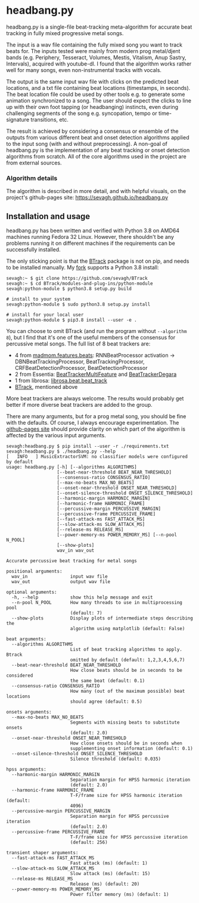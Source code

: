 # headbang.py

headbang.py is a single-file beat-tracking meta-algorithm for accurate beat tracking in fully mixed progressive metal songs.

The input is a wav file containing the fully mixed song you want to track beats for. The inputs tested were mainly from modern prog metal/djent bands (e.g. Periphery, Tesseract, Volumes, Mestis, Vitalism, Anup Sastry, Intervals), acquired with youtube-dl. I found that the algorithm works rather well for many songs, even non-instrumental tracks with vocals.

The output is the same input wav file with clicks on the predicted beat locations, and a txt file containing beat locations (timestamps, in seconds). The beat location file could be used by other tools e.g. to generate some animation synchronized to a song. The user should expect the clicks to line up with their own foot tapping (or headbanging) instincts, even during challenging segments of the song e.g. syncopation, tempo or time-signature transitions, etc.

The result is achieved by considering a consensus or ensemble of the outputs from various different beat and onset detection algorithms applied to the input song (with and without preprocessing). A non-goal of headbang.py is the implementation of any beat tracking or onset detection algorithms from scratch. All of the core algorithms used in the project are from external sources.

### Algorithm details

The algorithm is described in more detail, and with helpful visuals, on the project's github-pages site: https://sevagh.github.io/headbang.py

## Installation and usage

headbang.py has been written and verified with Python 3.8 on AMD64 machines running Fedora 32 Linux. However, there shouldn't be any problems running it on different machines if the requirements can be successfully installed.

The only sticking point is that the [BTrack](https://github.com/adamstark/BTrack) package is not on pip, and needs to be installed manually. My [fork](https://github.com/sevagh/BTrack) supports a Python 3.8 install:

```
sevagh:~ $ git clone https://github.com/sevagh/BTrack
sevagh:~ $ cd BTrack/modules-and-plug-ins/python-module
sevagh:python-module $ python3.8 setup.py build

# install to your system
sevagh:python-module $ sudo python3.8 setup.py install

# install for your local user
sevagh:python-module $ pip3.8 install --user -e .
```

You can choose to omit BTrack (and run the program without `--algorithm 8`), but I find that it's one of the useful members of the consensus for percussive metal songs. The full list of 8 beat trackers are:
* 4 from [madmom.features.beats](https://madmom.readthedocs.io/en/latest/modules/features/beats.html): RNNBeatProcessor activation -> DBNBeatTrackingProcessor, BeatTrackingProcessor, CRFBeatDetectionProcessor, BeatDetectionProcessor
* 2 from Essentia: [BeatTrackerMultiFeature](https://essentia.upf.edu/reference/std_BeatTrackerMultiFeature.html) and [BeatTrackerDegara](https://essentia.upf.edu/reference/std_BeatTrackerDegara.html)
* 1 from librosa: [librosa.beat.beat_track](https://librosa.org/doc/latest/generated/librosa.beat.beat_track.html)
* [BTrack](https://github.com/adamstark/BTrack), mentioned above

More beat trackers are always welcome. The results would probably get better if more diverse beat trackers are added to the group.

There are many arguments, but for a prog metal song, you should be fine with the defaults. Of course, I always encourage experimentation. The [github-pages site](https://sevagh.github.io/headbang.py) should provide clarity on which part of the algorithm is affected by the various input arguments.

```
sevagh:headbang.py $ pip install --user -r ./requirements.txt
sevagh:headbang.py $ ./headbang.py --help
[   INFO   ] MusicExtractorSVM: no classifier models were configured by default
usage: headbang.py [-h] [--algorithms ALGORITHMS]
                   [--beat-near-threshold BEAT_NEAR_THRESHOLD]
                   [--consensus-ratio CONSENSUS_RATIO]
                   [--max-no-beats MAX_NO_BEATS]
                   [--onset-near-threshold ONSET_NEAR_THRESHOLD]
                   [--onset-silence-threshold ONSET_SILENCE_THRESHOLD]
                   [--harmonic-margin HARMONIC_MARGIN]
                   [--harmonic-frame HARMONIC_FRAME]
                   [--percussive-margin PERCUSSIVE_MARGIN]
                   [--percussive-frame PERCUSSIVE_FRAME]
                   [--fast-attack-ms FAST_ATTACK_MS]
                   [--slow-attack-ms SLOW_ATTACK_MS]
                   [--release-ms RELEASE_MS]
                   [--power-memory-ms POWER_MEMORY_MS] [--n-pool N_POOL]
                   [--show-plots]
                   wav_in wav_out

Accurate percussive beat tracking for metal songs

positional arguments:
  wav_in                input wav file
  wav_out               output wav file

optional arguments:
  -h, --help            show this help message and exit
  --n-pool N_POOL       How many threads to use in multiprocessing pool
                        (default: 7)
  --show-plots          Display plots of intermediate steps describing the
                        algorithm using matplotlib (default: False)

beat arguments:
  --algorithms ALGORITHMS
                        List of beat tracking algorithms to apply. Btrack
                        omitted by default (default: 1,2,3,4,5,6,7)
  --beat-near-threshold BEAT_NEAR_THRESHOLD
                        How close beats should be in seconds to be considered
                        the same beat (default: 0.1)
  --consensus-ratio CONSENSUS_RATIO
                        How many (out of the maximum possible) beat locations
                        should agree (default: 0.5)

onsets arguments:
  --max-no-beats MAX_NO_BEATS
                        Segments with missing beats to substitute onsets
                        (default: 2.0)
  --onset-near-threshold ONSET_NEAR_THRESHOLD
                        How close onsets should be in seconds when
                        supplementing onset information (default: 0.1)
  --onset-silence-threshold ONSET_SILENCE_THRESHOLD
                        Silence threshold (default: 0.035)

hpss arguments:
  --harmonic-margin HARMONIC_MARGIN
                        Separation margin for HPSS harmonic iteration
                        (default: 2.0)
  --harmonic-frame HARMONIC_FRAME
                        T-F/frame size for HPSS harmonic iteration (default:
                        4096)
  --percussive-margin PERCUSSIVE_MARGIN
                        Separation margin for HPSS percussive iteration
                        (default: 2.0)
  --percussive-frame PERCUSSIVE_FRAME
                        T-F/frame size for HPSS percussive iteration
                        (default: 256)

transient shaper arguments:
  --fast-attack-ms FAST_ATTACK_MS
                        Fast attack (ms) (default: 1)
  --slow-attack-ms SLOW_ATTACK_MS
                        Slow attack (ms) (default: 15)
  --release-ms RELEASE_MS
                        Release (ms) (default: 20)
  --power-memory-ms POWER_MEMORY_MS
                        Power filter memory (ms) (default: 1)
```

